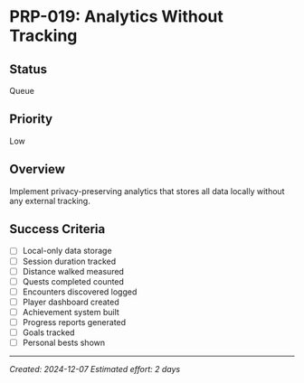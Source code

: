 # PRP-019: Analytics Without Tracking

## Status

Queue

## Priority

Low

## Overview

Implement privacy-preserving analytics that stores all data locally without any external tracking.

## Success Criteria

- [ ] Local-only data storage
- [ ] Session duration tracked
- [ ] Distance walked measured
- [ ] Quests completed counted
- [ ] Encounters discovered logged
- [ ] Player dashboard created
- [ ] Achievement system built
- [ ] Progress reports generated
- [ ] Goals tracked
- [ ] Personal bests shown

---

_Created: 2024-12-07_
_Estimated effort: 2 days_
